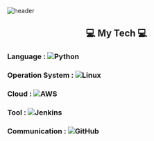 ![header](https://capsule-render.vercel.app/api?type=rounded&color=auto&height=300&section=header&text=YEONSUN%20YOON&fontSize=70&fontColor=000080)

## <center>💻  My Tech 💻

### Language : ![Python](https://img.shields.io/badge/Python-3776AB?style=flat-square&logo=Python&logoColor=white)
### Operation System : ![Linux](https://img.shields.io/badge/Linux-FCC624?style=flat-square&logo=linux&logoColor=white)
### Cloud : ![AWS](https://img.shields.io/badge/Amazon%20AWS-232F3E?style=flat-square&logo=Amazon%20AWS&logoColor=white)
### Tool : ![Jenkins](http://img.shields.io/badge/Jenkins-D24939?style=flat-square&logo=jenkins&logoColor=white)
### Communication : ![GitHub](https://img.shields.io/badge/GitHub-181717?style=flat-square&logo=github&logoColor=white)</center>
